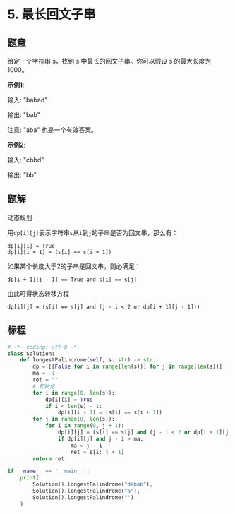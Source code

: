 # 5. 最长回文子串

## 题意

给定一个字符串 s，找到 s 中最长的回文子串。你可以假设 s 的最大长度为 1000。

**示例1**:

输入: "babad"

输出: "bab"

注意: "aba" 也是一个有效答案。

**示例2**:

输入: "cbbd"

输出: "bb"

## 题解

动态规划

用`dp[i][j]`表示字符串`s`从`i`到`j`的子串是否为回文串，那么有：
```
dp[i][i] = True
dp[i][i + 1] = (s[i] == s[i + 1])
```
如果某个长度大于2的子串是回文串，则必满足：
```
dp[i + 1][j - 1] == True and s[i] == s[j]
```
由此可得状态转移方程
```
dp[i][j] = (s[i] == s[j] and (j - i < 2 or dp[i + 1][j - 1]))
```

## 标程

```python
# -*- coding: utf-8 -*-
class Solution:
    def longestPalindrome(self, s: str) -> str:
        dp = [[False for i in range(len(s))] for j in range(len(s))]
        ma = -1
        ret = ""
        # 初始化
        for i in range(0, len(s)):
            dp[i][i] = True
            if i < len(s) - 1:
                dp[i][i + 1] = (s[i] == s[i + 1])
        for j in range(0, len(s)):
            for i in range(0, j + 1):
                dp[i][j] = (s[i] == s[j] and (j - i < 2 or dp[i + 1][j - 1]))
                if dp[i][j] and j - i > ma:
                    ma = j - i
                    ret = s[i: j + 1]
        return ret

if __name__ == '__main__':
    print(
        Solution().longestPalindrome("dabab"),
        Solution().longestPalindrome("a"),
        Solution().longestPalindrome("")
    )
```